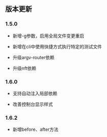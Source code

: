 ## 版本更新

### 1.5.0

* 新增-g参数，启用全局文件变更重启

* 新增在cli中使用快捷方式执行特定的测试文件

* 升级argv-router依赖

* 升级nft依赖

### 1.6.0

* 支持自动注入局部依赖

* 改善控制台显示样式

### 1.6.2

* 新增before、after方法